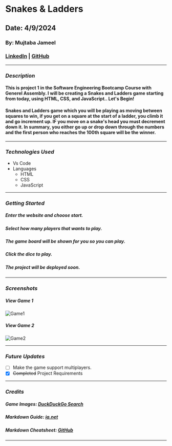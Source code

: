 # Snakes & Ladders
## Date: 4/9/2024
### By: Mujtaba Jameel

### [LinkedIn](https://www.linkedin.com/in/mujtaba-jameel/) | [GitHub](hhttps://github.com/Mujtaba18)
***

### ***Description***
#### This is project 1 in the Software Engineering Bootcamp Course with Generel Assembly. I will be creating a Snakes and Ladders game starting from today, using HTML, CSS, and JavaScript.. Let's Begin!
#### Snakes and Ladders game which you will be playing as moving between squares to win, if you get on a square at the start of a ladder, you climb it and go increment up. IF you move on a snake's head you must decrement down it. In summary, you either go up or drop down through the numbers and the first person who reaches the 100th square will be the winner.
***

### ***Technologies Used***
* Vs Code
* Languages
  * HTML
  * CSS
  * JavaScript

***

### ***Getting Started***

##### Enter the website and choose start.
##### Select how many players that wants to play.
##### The game board will be shown for you so you can play.
##### Click the dice to play.
##### The project will be deployed soon.
***

### ***Screenshots***

##### View Game 1
![Game1](https://external-content.duckduckgo.com/iu/?u=https%3A%2F%2Fmedia.cheggcdn.com%2Fmedia%2F4c5%2F4c50a940-9122-4437-9565-d7e2ff2f2da2%2Fphp3shYrE.png&f=1&nofb=1&ipt=485db936b0375c64b80cbb395466a65ee34c026c74181f93dd65132105589e73&ipo=images)

##### View Game 2
![Game2](https://external-content.duckduckgo.com/iu/?u=https%3A%2F%2Fgamepedia.cursecdn.com%2Fgamia_gamepedia_en%2Fa%2Fa7%2FSnakes_and_Ladders.jpg&f=1&nofb=1&ipt=f7b0e5cc8a10b753fa7fbedf46590f4fb4cd6824456a820a279caf869c9e4346&ipo=images)
***

### ***Future Updates***

- [ ] Make the game support multiplayers.
- [x] ~~Completed~~ Project Requirements
***

### ***Credits***

##### Game Images: [DuckDuckGo Search](http://www.duckduckgo.com)

##### Markdown Guide: [ia.net](https://ia.net/writer/support/general/markdown-guide)

##### Markdown Cheatsheet: [GitHub](https://guides.github.com/pdfs/markdown-cheatsheet-online.pdf)
***
